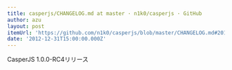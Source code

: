 ```yaml
---
title: casperjs/CHANGELOG.md at master · n1k0/casperjs · GitHub
author: azu
layout: post
itemUrl: 'https://github.com/n1k0/casperjs/blob/master/CHANGELOG.md#2012-10-31-v100-rc4'
date: '2012-12-31T15:00:00.000Z'
---
```

CasperJS 1.0.0-RC4リリース
